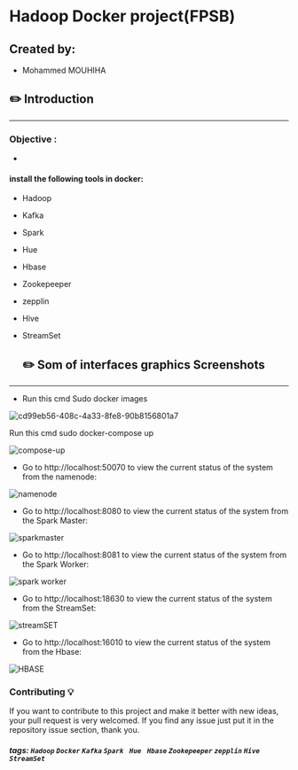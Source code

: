 # Hadoop Docker project(FPSB) 

## Created by: 

* Mohammed MOUHIHA 

##  :pencil2:  Introduction 

--- 

###  Objective :  

*  

  

#### install the following tools in docker: 

*  Hadoop 

*  Kafka 

*  Spark 

* Hue 

* Hbase 

* Zookepeeper 

* zepplin 

* Hive 

* StreamSet 

  

  

  ##  :pencil2:  Som of interfaces graphics Screenshots 

 

--- 

* Run this cmd  Sudo docker images 



![cd99eb56-408c-4a33-8fe8-90b8156801a7](https://user-images.githubusercontent.com/59533527/108103081-b423af00-7089-11eb-9d14-08c1c77239f2.jpg) 

 

  

  

  

Run this cmd sudo docker-compose up 

![compose-up](https://user-images.githubusercontent.com/59533527/108103291-05cc3980-708a-11eb-9f52-3e6a23445fd5.jpg)  

  

- Go to http://localhost:50070 to view the current status of the system from the namenode: 

![namenode](https://user-images.githubusercontent.com/59533527/108104021-0c0ee580-708b-11eb-8e2e-e6b3665f5721.jpg) 

  

- Go to http://localhost:8080 to view the current status of the system from the Spark Master: 

![sparkmaster](https://user-images.githubusercontent.com/59533527/108104660-e0402f80-708b-11eb-9db4-1d6dc38639c4.jpg) 

 

- Go to http://localhost:8081 to view the current status of the system from the Spark Worker: 

![spark worker](https://user-images.githubusercontent.com/59533527/108104742-f77f1d00-708b-11eb-89c2-7cbb38f24d34.jpg) 

 

- Go to http://localhost:18630 to view the current status of the system from the StreamSet: 

![streamSET](https://user-images.githubusercontent.com/59533527/108104811-0c5bb080-708c-11eb-8ac4-4406e300c27a.jpg) 

 

 

 

- Go to http://localhost:16010 to view the current status of the system from the Hbase: 

![HBASE](https://user-images.githubusercontent.com/59533527/108104858-1da4bd00-708c-11eb-8263-b297e9cf4604.jpg) 

 ### Contributing 💡
If you want to contribute to this project and make it better with new ideas, your pull request is very welcomed.
If you find any issue just put it in the repository issue section, thank you.

 

 

 

 

  

##### tags:  `Hadoop` `Docker` `Kafka` `Spark ` `Hue ` `Hbase` `Zookepeeper` `zepplin` `Hive` `StreamSet`  
